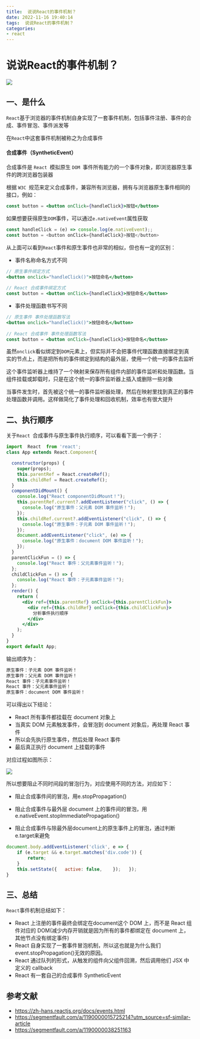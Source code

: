 ```yaml
---
title:  说说React的事件机制？
date: 2022-11-16 19:40:14
tags:  说说React的事件机制？
categories: 
- react
---
```


# 说说React的事件机制？

 ![](https://static.vue-js.com/f054f080-d86f-11eb-ab90-d9ae814b240d.png)



## 一、是什么

`React`基于浏览器的事件机制自身实现了一套事件机制，包括事件注册、事件的合成、事件冒泡、事件派发等

在`React`中这套事件机制被称之为合成事件

#### 合成事件（SyntheticEvent）

合成事件是 `React `模拟原生 `DOM `事件所有能力的一个事件对象，即浏览器原生事件的跨浏览器包装器

根据 `W3C `规范来定义合成事件，兼容所有浏览器，拥有与浏览器原生事件相同的接口，例如：

```jsx
const button = <button onClick={handleClick}>按钮</button>
```

如果想要获得原生`DOM`事件，可以通过`e.nativeEvent`属性获取

```js
const handleClick = (e) => console.log(e.nativeEvent);;
const button = <button onClick={handleClick}>按钮</button>
```

从上面可以看到`React`事件和原生事件也非常的相似，但也有一定的区别：

- 事件名称命名方式不同

```jsx
// 原生事件绑定方式
<button onclick="handleClick()">按钮命名</button>
      
// React 合成事件绑定方式
const button = <button onClick={handleClick}>按钮命名</button>
```

- 事件处理函数书写不同

```jsx
// 原生事件 事件处理函数写法
<button onclick="handleClick()">按钮命名</button>
      
// React 合成事件 事件处理函数写法
const button = <button onClick={handleClick}>按钮命名</button>
```

虽然`onclick`看似绑定到`DOM`元素上，但实际并不会把事件代理函数直接绑定到真实的节点上，而是把所有的事件绑定到结构的最外层，使用一个统一的事件去监听

这个事件监听器上维持了一个映射来保存所有组件内部的事件监听和处理函数。当组件挂载或卸载时，只是在这个统一的事件监听器上插入或删除一些对象

当事件发生时，首先被这个统一的事件监听器处理，然后在映射里找到真正的事件处理函数并调用。这样做简化了事件处理和回收机制，效率也有很大提升


## 二、执行顺序

关于`React `合成事件与原生事件执行顺序，可以看看下面一个例子：

```jsx
import  React  from 'react';
class App extends React.Component{

  constructor(props) {
    super(props);
    this.parentRef = React.createRef();
    this.childRef = React.createRef();
  }
  componentDidMount() {
    console.log("React componentDidMount！");
    this.parentRef.current?.addEventListener("click", () => {
      console.log("原生事件：父元素 DOM 事件监听！");
    });
    this.childRef.current?.addEventListener("click", () => {
      console.log("原生事件：子元素 DOM 事件监听！");
    });
    document.addEventListener("click", (e) => {
      console.log("原生事件：document DOM 事件监听！");
    });
  }
  parentClickFun = () => {
    console.log("React 事件：父元素事件监听！");
  };
  childClickFun = () => {
    console.log("React 事件：子元素事件监听！");
  };
  render() {
    return (
      <div ref={this.parentRef} onClick={this.parentClickFun}>
        <div ref={this.childRef} onClick={this.childClickFun}>
          分析事件执行顺序
        </div>
      </div>
    );
  }
}
export default App;
```

输出顺序为：

```tex
原生事件：子元素 DOM 事件监听！ 
原生事件：父元素 DOM 事件监听！ 
React 事件：子元素事件监听！ 
React 事件：父元素事件监听！ 
原生事件：document DOM 事件监听！ 
```

可以得出以下结论：

- React 所有事件都挂载在 document 对象上
- 当真实 DOM 元素触发事件，会冒泡到 document 对象后，再处理 React 事件
- 所以会先执行原生事件，然后处理 React 事件
- 最后真正执行 document 上挂载的事件

对应过程如图所示：

 ![](https://static.vue-js.com/08e22ff0-d870-11eb-ab90-d9ae814b240d.png)

所以想要阻止不同时间段的冒泡行为，对应使用不同的方法，对应如下：

- 阻止合成事件间的冒泡，用e.stopPropagation()
- 阻止合成事件与最外层 document 上的事件间的冒泡，用e.nativeEvent.stopImmediatePropagation()

- 阻止合成事件与除最外层document上的原生事件上的冒泡，通过判断e.target来避免

```js
document.body.addEventListener('click', e => {   
    if (e.target && e.target.matches('div.code')) {  
        return;    
    }    
    this.setState({   active: false,    });   }); 
}
```


## 三、总结

`React`事件机制总结如下：

- React 上注册的事件最终会绑定在document这个 DOM 上，而不是 React 组件对应的 DOM(减少内存开销就是因为所有的事件都绑定在 document 上，其他节点没有绑定事件)
- React 自身实现了一套事件冒泡机制，所以这也就是为什么我们 event.stopPropagation()无效的原因。
- React 通过队列的形式，从触发的组件向父组件回溯，然后调用他们 JSX 中定义的 callback
- React 有一套自己的合成事件 SyntheticEvent


## 参考文献
- https://zh-hans.reactjs.org/docs/events.html
- https://segmentfault.com/a/1190000015725214?utm_source=sf-similar-article
- https://segmentfault.com/a/1190000038251163
